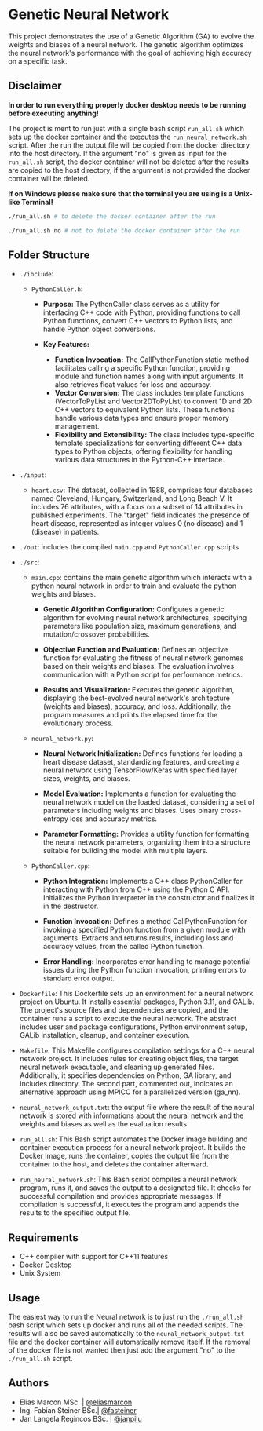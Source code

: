 # Genetic Neural Network

This project demonstrates the use of a Genetic Algorithm (GA) to evolve the weights and biases of a neural network. The genetic algorithm optimizes the neural network's performance with the goal of achieving high accuracy on a specific task. 

## Disclaimer

**In order to run everything properly docker desktop needs to be running before executing anything!**

The project is ment to run just with a single bash script `run_all.sh` which sets up the docker container and the executes the `run_neural_network.sh` script. After the run the output file will be copied from the docker directory into the host directory. If the argument "no" is given as input for the `run_all.sh` script, the docker container will not be deleted after the results are copied to the host directory, if the argument is not provided the docker container will be deleted.

**If on Windows please make sure that the terminal you are using is a Unix-like Terminal!**


```sh
./run_all.sh # to delete the docker container after the run

./run_all.sh no # not to delete the docker container after the run 
```

## Folder Structure

- `./include`:

  - `PythonCaller.h`: 
    - **Purpose:** The PythonCaller class serves as a utility for interfacing C++ code with Python, providing functions to call Python functions, convert C++ vectors to Python lists, and handle Python object conversions.

    - **Key Features:**

      - **Function Invocation:** The CallPythonFunction static method facilitates calling a specific Python function, providing module and function names along with input arguments. It also retrieves float values for loss and accuracy.
      - **Vector Conversion:** The class includes template functions (VectorToPyList and Vector2DToPyList) to convert 1D and 2D C++ vectors to equivalent Python lists. These functions handle various data types and ensure proper memory management.
      - **Flexibility and Extensibility:** The class includes type-specific template specializations for converting different C++ data types to Python objects, offering flexibility for handling various data structures in the Python-C++ interface.

- `./input`:

  - `heart.csv`: The dataset, collected in 1988, comprises four databases named Cleveland, Hungary, Switzerland, and Long Beach V. It includes 76 attributes, with a focus on a subset of 14 attributes in published experiments. The "target" field indicates the presence of heart disease, represented as integer values 0 (no disease) and 1 (disease) in patients.


- `./out`: includes the compiled `main.cpp` and `PythonCaller.cpp` scripts

- `./src`:

  - `main.cpp`: contains the main genetic algorithm which interacts with a python neural network in order to train and evaluate the python weights and biases.

    - **Genetic Algorithm Configuration:** Configures a genetic algorithm for evolving neural network architectures, specifying parameters like population size, maximum generations, and mutation/crossover probabilities.
    
    - **Objective Function and Evaluation:** Defines an objective function for evaluating the fitness of neural network genomes based on their weights and biases. The evaluation involves communication with a Python script for performance metrics.
    
    - **Results and Visualization:** Executes the genetic algorithm, displaying the best-evolved neural network's architecture (weights and biases), accuracy, and loss. Additionally, the program measures and prints the elapsed time for the evolutionary process.

  - `neural_network.py`: 

    - **Neural Network Initialization:** Defines functions for loading a heart disease dataset, standardizing features, and creating a neural network using TensorFlow/Keras with specified layer sizes, weights, and biases.
    
    - **Model Evaluation:** Implements a function for evaluating the neural network model on the loaded dataset, considering a set of parameters including weights and biases. Uses binary cross-entropy loss and accuracy metrics.

    - **Parameter Formatting:** Provides a utility function for formatting the neural network parameters, organizing them into a structure suitable for building the model with multiple layers.

  - `PythonCaller.cpp`: 
    - **Python Integration:** Implements a C++ class PythonCaller for interacting with Python from C++ using the Python C API. Initializes the Python interpreter in the constructor and finalizes it in the destructor.
    
    - **Function Invocation:** Defines a method CallPythonFunction for invoking a specified Python function from a given module with arguments. Extracts and returns results, including loss and accuracy values, from the called Python function.
    
    - **Error Handling:** Incorporates error handling to manage potential issues during the Python function invocation, printing errors to standard error output.

- `Dockerfile`: This Dockerfile sets up an environment for a neural network project on Ubuntu. It installs essential packages, Python 3.11, and GALib. The project's source files and dependencies are copied, and the container runs a script to execute the neural network. The abstract includes user and package configurations, Python environment setup, GALib installation, cleanup, and container execution.

- `Makefile`: This Makefile configures compilation settings for a C++ neural network project. It includes rules for creating object files, the target neural network executable, and cleaning up generated files. Additionally, it specifies dependencies on Python, GA library, and includes directory. The second part, commented out, indicates an alternative approach using MPICC for a parallelized version (ga_nn).

- `neural_network_output.txt`: the output file where the result of the neural network is stored with informations about the neural network and the weights and biases as well as the evaluation results

- `run_all.sh`: This Bash script automates the Docker image building and container execution process for a neural network project. It builds the Docker image, runs the container, copies the output file from the container to the host, and deletes the container afterward.

- `run_neural_network.sh`: This Bash script compiles a neural network program, runs it, and saves the output to a designated file. It checks for successful compilation and provides appropriate messages. If compilation is successful, it executes the program and appends the results to the specified output file.

## Requirements
- C++ compiler with support for C++11 features
- Docker Desktop
- Unix System


## Usage

The easiest way to run the Neural network is to just run the `./run_all.sh` bash script which sets up docker and runs all of the needed scripts. The results will also be saved automatically to the `neural_network_output.txt` file and the docker container will automatically remove itself. If the removal of the docker file is not wanted then just add the argument "no" to the `./run_all.sh` script.

## Authors

- Elias Marcon MSc. | [@eliasmarcon](https://github.com/eliasmarcon)
- Ing. Fabian Steiner BSc.| [@fasteiner](https://github.com/fasteiner/)
- Jan Langela Regincos BSc. | [@janpilu](https://github.com/janpilu)

